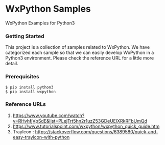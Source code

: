  

# WxPython Samples

WxPython Examples for Python3

### Getting Started

This project is a collection of samples related to WxPython. We have categorized each sample so that we can easily develop WxPython in a Python3 environment. Please check the reference URL for a little more detail.


### Prerequisites

```
$ pip install python3
$ pip install wxpython
```

 
 
### Reference URLs
1. https://www.youtube.com/watch?v=RHvhfjVpSdE&list=PLejTrt5hn2r1uzZ53GDeUElXRkRFbUmQd
2. https://www.tutorialspoint.com/wxpython/wxpython_quick_guide.htm
3. TrayIcon : https://stackoverflow.com/questions/6389580/quick-and-easy-trayicon-with-python

 
 
 
